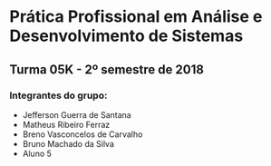 # Prática Profissional em Análise e Desenvolvimento de Sistemas
## Turma 05K - 2º semestre de 2018

### Integrantes do grupo:

* Jefferson Guerra de Santana
* Matheus Ribeiro Ferraz 
* Breno Vasconcelos de Carvalho
* Bruno Machado da Silva
* Aluno 5

